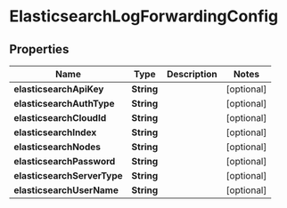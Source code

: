 

# ElasticsearchLogForwardingConfig

## Properties

Name | Type | Description | Notes
------------ | ------------- | ------------- | -------------
**elasticsearchApiKey** | **String** |  |  [optional]
**elasticsearchAuthType** | **String** |  |  [optional]
**elasticsearchCloudId** | **String** |  |  [optional]
**elasticsearchIndex** | **String** |  |  [optional]
**elasticsearchNodes** | **String** |  |  [optional]
**elasticsearchPassword** | **String** |  |  [optional]
**elasticsearchServerType** | **String** |  |  [optional]
**elasticsearchUserName** | **String** |  |  [optional]



